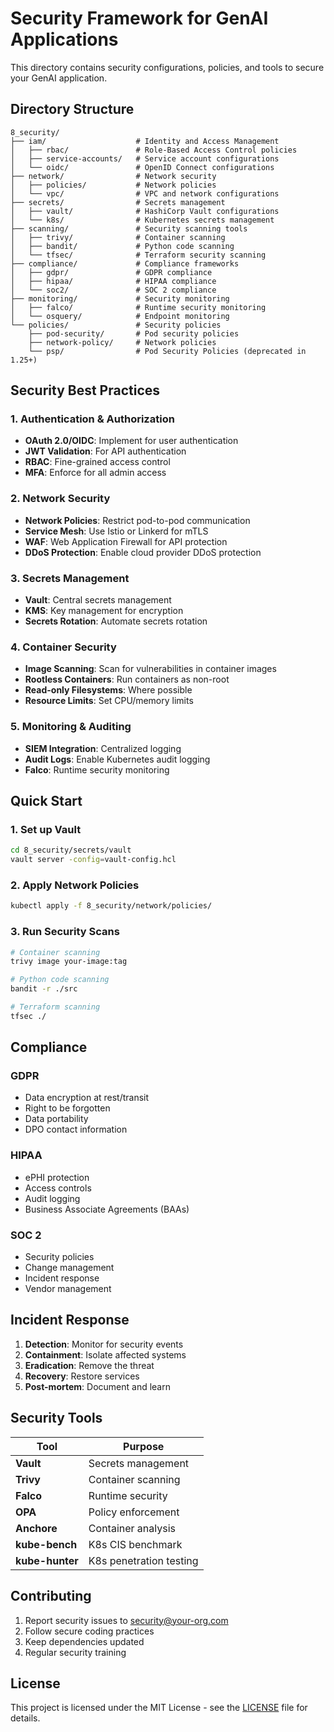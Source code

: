 # Security Framework for GenAI Applications

This directory contains security configurations, policies, and tools to secure your GenAI application.

## Directory Structure

```
8_security/
├── iam/                    # Identity and Access Management
│   ├── rbac/               # Role-Based Access Control policies
│   ├── service-accounts/   # Service account configurations
│   └── oidc/               # OpenID Connect configurations
├── network/                # Network security
│   ├── policies/           # Network policies
│   └── vpc/                # VPC and network configurations
├── secrets/                # Secrets management
│   ├── vault/              # HashiCorp Vault configurations
│   └── k8s/                # Kubernetes secrets management
├── scanning/               # Security scanning tools
│   ├── trivy/              # Container scanning
│   ├── bandit/             # Python code scanning
│   └── tfsec/              # Terraform security scanning
├── compliance/             # Compliance frameworks
│   ├── gdpr/               # GDPR compliance
│   ├── hipaa/              # HIPAA compliance
│   └── soc2/               # SOC 2 compliance
├── monitoring/             # Security monitoring
│   ├── falco/              # Runtime security monitoring
│   └── osquery/            # Endpoint monitoring
└── policies/               # Security policies
    ├── pod-security/       # Pod security policies
    ├── network-policy/     # Network policies
    └── psp/                # Pod Security Policies (deprecated in 1.25+)
```

## Security Best Practices

### 1. Authentication & Authorization
- **OAuth 2.0/OIDC**: Implement for user authentication
- **JWT Validation**: For API authentication
- **RBAC**: Fine-grained access control
- **MFA**: Enforce for all admin access

### 2. Network Security
- **Network Policies**: Restrict pod-to-pod communication
- **Service Mesh**: Use Istio or Linkerd for mTLS
- **WAF**: Web Application Firewall for API protection
- **DDoS Protection**: Enable cloud provider DDoS protection

### 3. Secrets Management
- **Vault**: Central secrets management
- **KMS**: Key management for encryption
- **Secrets Rotation**: Automate secrets rotation

### 4. Container Security
- **Image Scanning**: Scan for vulnerabilities in container images
- **Rootless Containers**: Run containers as non-root
- **Read-only Filesystems**: Where possible
- **Resource Limits**: Set CPU/memory limits

### 5. Monitoring & Auditing
- **SIEM Integration**: Centralized logging
- **Audit Logs**: Enable Kubernetes audit logging
- **Falco**: Runtime security monitoring

## Quick Start

### 1. Set up Vault
```bash
cd 8_security/secrets/vault
vault server -config=vault-config.hcl
```

### 2. Apply Network Policies
```bash
kubectl apply -f 8_security/network/policies/
```

### 3. Run Security Scans
```bash
# Container scanning
trivy image your-image:tag

# Python code scanning
bandit -r ./src

# Terraform scanning
tfsec ./
```

## Compliance

### GDPR
- Data encryption at rest/transit
- Right to be forgotten
- Data portability
- DPO contact information

### HIPAA
- ePHI protection
- Access controls
- Audit logging
- Business Associate Agreements (BAAs)

### SOC 2
- Security policies
- Change management
- Incident response
- Vendor management

## Incident Response

1. **Detection**: Monitor for security events
2. **Containment**: Isolate affected systems
3. **Eradication**: Remove the threat
4. **Recovery**: Restore services
5. **Post-mortem**: Document and learn

## Security Tools

| Tool | Purpose |
|------|---------|
| **Vault** | Secrets management |
| **Trivy** | Container scanning |
| **Falco** | Runtime security |
| **OPA** | Policy enforcement |
| **Anchore** | Container analysis |
| **kube-bench** | K8s CIS benchmark |
| **kube-hunter** | K8s penetration testing |

## Contributing

1. Report security issues to security@your-org.com
2. Follow secure coding practices
3. Keep dependencies updated
4. Regular security training

## License

This project is licensed under the MIT License - see the [LICENSE](../LICENSE) file for details.
